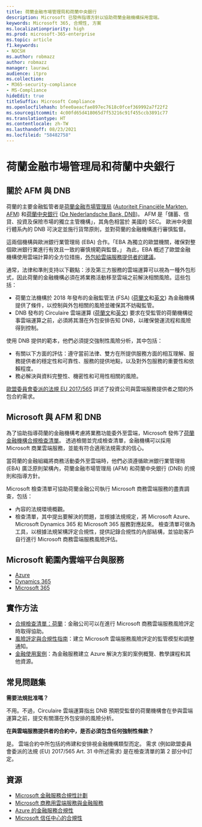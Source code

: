 ```yaml
---
title: 荷蘭金融市場管理局和荷蘭中央銀行
description: Microsoft 已發佈指導方針以協助荷蘭金融機構採用雲端。
keywords: Microsoft 365, 合規性, 方案
ms.localizationpriority: high
ms.prod: microsoft-365-enterprise
ms.topic: article
f1.keywords:
- NOCSH
ms.author: robmazz
author: robmazz
manager: laurawi
audience: itpro
ms.collection:
- M365-security-compliance
- MS-Compliance
hideEdit: true
titleSuffix: Microsoft Compliance
ms.openlocfilehash: bfee0aeacfae897ec7618c0fcef369992a7f22f2
ms.sourcegitcommit: 4c00fd65d418065d7f53216c91f455ccb3891c77
ms.translationtype: HT
ms.contentlocale: zh-TW
ms.lasthandoff: 08/23/2021
ms.locfileid: "58482758"
---
```

# <a name="dutch-authority-for-the-financial-markets-and-the-central-bank-of-the-netherlands"></a>荷蘭金融市場管理局和荷蘭中央銀行

## <a name="about-the-afm-and-dnb"></a>關於 AFM 與 DNB

荷蘭的主要金融監管者是[荷蘭金融市場管理局](https://afm.nl/en) ([Autoriteit Financiële Markten, AFM](https://afm.nl/)) 和[荷蘭中央銀行](https://www.dnb.nl/en/home/index.jsp) ([De Nederlandsche Bank, DNB](https://www.dnb.nl/home/))。 AFM 是「儲蓄、信貸、投資及保險市場的獨立主管機構」，其角色相當於 美國的 SEC。 歐洲中央銀行體系內的 DNB 可決定並施行貨幣原則，並對荷蘭的金融機構進行審慎監督。  
  
這兩個機構與歐洲銀行業管理局 (EBA) 合作。「EBA 為獨立的歐盟機關，確保對整個歐洲銀行業進行有效且一致的審慎規範與監督。」 為此，EBA 概述了歐盟金融機構使用雲端計算的全方位措施，[外包給雲端服務提供者的建議](https://eba.europa.eu/sites/default/documents/files/documents/10180/1848359/c1005743-567e-40fc-a995-d05fb93df5d1/Draft%20Recommendation%20on%20outsourcing%20to%20Cloud%20Service%20%20%28EBA-CP-2017-06%29.pdf )。  
  
通常，法律和準則支持以下觀點：涉及第三方服務的雲端運算可以視為一種外包形式，因此荷蘭的金融機構必須在將業務活動移至雲端之前解決相關風險。這些包括：

- 荷蘭立法機構於 2018 年發布的金融監管法 (FSA) ([荷蘭文](https://wetten.overheid.nl/BWBR0020368/2018-02-09)和[英文](https://www.toezicht.dnb.nl/en/binaries/51-217291.pdf)) 為金融機構提供了條件，以控制與外包相關的風險並確保其不妨礙監管。
- DNB 發布的 Circulaire 雲端運算 ([荷蘭文](https://www.toezicht.dnb.nl/binaries/50-224828.pdf)和[英文](https://www.toezicht.dnb.nl/en/binaries/51-224828.pdf)) 要求在受監管的荷蘭機構從事雲端運算之前，必須將其潛在外包安排告知 DNB，以確保營運流程和風險得到控制。

使用 DNB 提供的範本，他們必須提交強制性風險分析，其中包括：

- 有關以下方面的評估：遵守當前法律、雙方在所提供服務方面的相互理解、服務提供者的穩定性和可靠性、服務的提供地點，以及對外包服務的重要性和依賴程度。
- 務必解決與資料完整性、機密性和可用性相關的風險。

[歐盟委員會委派的法規 EU 2017/565](https://eur-lex.europa.eu/legal-content/EN/TXT/?uri=CELEX:32017R0565) 詳述了投資公司與雲端服務提供者之間的外包合約需求。

## <a name="microsoft-and-the-afm-and-dnb"></a>Microsoft 與 AFM 和 DNB

為了協助指導荷蘭的金融機構考慮將業務功能委外至雲端，Microsoft 發佈了[荷蘭金融機構合規檢查清單](https://aka.ms/FinServ-Guide-Netherlands)。 透過檢閱並完成檢查清單，金融機構可以採用 Microsoft 商業雲端服務，並能有符合適用法規需求的信心。  
  
當荷蘭的金融組織將商務活動委外至雲端時，他們必須遵循歐洲銀行業管理局 (EBA) 廣泛原則架構內，荷蘭金融市場管理局 (AFM) 和荷蘭中央銀行 (DNB) 的規則和指導方針。  
  
Microsoft 檢查清單可協助荷蘭金融公司執行 Microsoft 商務雲端服務的盡責調查，包括：

- 內容的法規環境概觀。
- 檢查清單，其中提出要解決的問題，並根據法規規定，將 Microsoft Azure、Microsoft Dynamics 365 和 Microsoft 365 服務對應起來。 檢查清單可做為工具，以根據法規架構評定合規性，提供記錄合規性的內部結構，並協助客戶自行進行 Microsoft 商務雲端服務風險評估。

## <a name="microsoft-in-scope-cloud-platforms--services"></a>Microsoft 範圍內雲端平台與服務

- [Azure](https://aka.ms/AzureCompliance)
- [Dynamics 365](https://aka.ms/d365-compliance-list)
- [Microsoft 365](https://aka.ms/o365-compliance-framework)

## <a name="how-to-implement"></a>實作方法

- [合規檢查清單：荷蘭](https://aka.ms/FinServ-Guide-Netherlands)：金融公司可以在進行 Microsoft 商務雲端服務風險評定時取得協助。
- [風險評定與合規性指南](https://aka.ms/RiskGovernanceGuide)：建立 Microsoft 雲端服務風險評定的監管模型和調整通知。
- [金融使用案例](/azure/industry/financial/)：為金融服務建立 Azure 解決方案的案例概覽、教學課程和其他資源。

## <a name="frequently-asked-questions"></a>常見問題集

**需要法規批准嗎？**

不用。不過，Circulaire 雲端運算指出 DNB 預期受監督的荷蘭機構會在參與雲端運算之前，提交有關潛在外包安排的風險分析。

**在與雲端服務提供者的合約中，是否必須包含任何強制性條款？**

是。 雲端合約中所包括的佈建和安排視金融機構類型而定。 需求 (例如歐盟委員會委派的法規 (EU) 2017/565 Art. 31 中所述需求) 是在檢查清單的第 2 部分中訂定。

## <a name="resources"></a>資源

- [Microsoft 金融服務合規性計劃](https://aka.ms/FSCP-Print)
- [Microsoft 商務用雲端服務與金融服務](https://servicetrust.microsoft.com/viewpage/financialservicesoverview)
- [Azure 的金融服務合規性](https://azure.microsoft.com/resources/videos/azurecon-2015-financial-services-compliance-in-azure/)
- [Microsoft 信任中心的合規性](https://www.microsoft.com/trust-center/compliance/compliance-overview)
